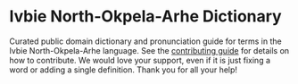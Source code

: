 
# Ivbie North-Okpela-Arhe Dictionary

Curated public domain dictionary and pronunciation guide for terms in the Ivbie North-Okpela-Arhe language. See the [contributing guide](https://github.com/drumworkteam/term/blob/make/.github/contributing.md) for details on how to contribute. We would love your support, even if it is just fixing a word or adding a single definition. Thank you for all your help!